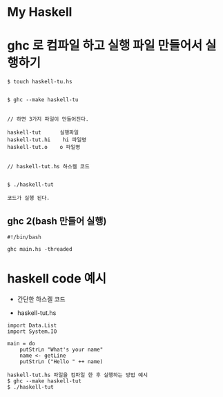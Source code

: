 # My Haskell

# ghc 로 컴파일 하고 실행 파일 만들어서 실행하기

```
$ touch haskell-tu.hs


$ ghc --make haskell-tu


// 하면 3가지 파일이 만들어진다.

haskell-tut      실행파일
haskell-tut.hi    hi 파일명
haskell-tut.o    o 파일명


// haskell-tut.hs 하스켈 코드


$ ./haskell-tut

코드가 실행 된다.
```

## ghc 2(bash 만들어 실행)

```
#!/bin/bash

ghc main.hs -threaded
```

# haskell code 예시

- 간단한 하스켈 코드

- haskell-tut.hs

```
import Data.List
import System.IO

main = do
    putStrLn "What's your name"
    name <- getLine
    putStrLn ("Hello " ++ name)

haskell-tut.hs 파일을 컴파일 한 후 실행하는 방법 예시
$ ghc --make haskell-tut
$ ./haskell-tut
```
